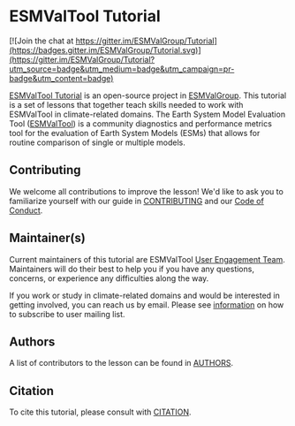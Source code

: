 # ESMValTool Tutorial

[![Join the chat at
https://gitter.im/ESMValGroup/Tutorial](https://badges.gitter.im/ESMValGroup/Tutorial.svg)](https://gitter.im/ESMValGroup/Tutorial?utm_source=badge&utm_medium=badge&utm_campaign=pr-badge&utm_content=badge)

[ESMValTool Tutorial][tutorial-site] is an open-source project in
[ESMValGroup][ESMValTool-site].
This tutorial is a set of lessons that together teach skills needed to work
with ESMValTool in climate-related domains.
The Earth System Model Evaluation Tool ([ESMValTool][ESMValTool-site]) is a
community diagnostics and performance metrics tool for the evaluation of
Earth System Models (ESMs) that allows for routine comparison of single or
multiple models.

## Contributing

We welcome all contributions to improve the lesson!
We'd like to ask you to familiarize yourself with our guide in
[CONTRIBUTING](CONTRIBUTING) and our [Code of Conduct](CODE_OF_CONDUCT).

## Maintainer(s)

Current maintainers of this tutorial are ESMValTool
[User Engagement Team][user-engagement].
Maintainers will do their
best to help you if you have any questions, concerns, or experience any
difficulties along the way.

If you work or study in climate-related domains and would be interested in
getting involved, you can reach us by email.
Please see [information](contact-info) on how to subscribe to user mailing list.

## Authors

A list of contributors to the lesson can be found in [AUTHORS](AUTHORS).

## Citation

To cite this tutorial, please consult with [CITATION](CITATION).

[ESMValTool-site]: https://www.esmvaltool.org/
[ESMValTool-doc]: https://esmvaltool.readthedocs.io/en/latest/
[tutorial-repo]: https://esmvalgroup.github.io/ESMValTool_Tutorial/
[tutorial-site]: https://esmvalgroup.github.io/ESMValTool_Tutorial
[user-engagement]: https://github.com/orgs/ESMValGroup/teams/userengagementteam
[contact-info]: https://docs.esmvaltool.org/en/latest/community/contact.html#user-mailing-list
